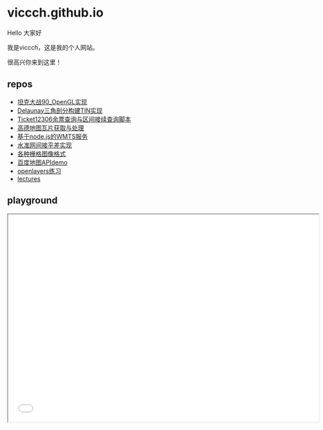 # viccch.github.io
Hello 大家好

我是viccch，这是我的个人网站。

很高兴你来到这里！

## repos
- [坦克大战90_OpenGL实现](/tankwar90)
- [Delaunay三角剖分构建TIN实现](/tin_delaunay_triangulation/)
- [Ticket12306余票查询与区间接续查询脚本](/python_ticketcnt12306/)
- [高德地图瓦片获取与处理](/python_tilemap/)
- [基于node.js的WMTS服务](/node_express_tilemap/)
- [水准网间接平差实现](/survey_adjustment/)
- [各种栅格图像格式](/pic_learn/)
- [百度地图APIdemo](/bddt_demo/)
- [openlayers练习](/ol_attempt/)
- [lectures](/lectures)

## playground

<iframe src ="./playground.html" width="720" height="480"></iframe>
